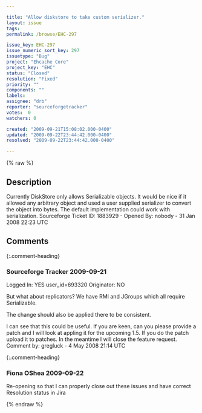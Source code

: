 ```yaml
---

title: "Allow diskstore to take custom serializer."
layout: issue
tags: 
permalink: /browse/EHC-297

issue_key: EHC-297
issue_numeric_sort_key: 297
issuetype: "Bug"
project: "Ehcache Core"
project_key: "EHC"
status: "Closed"
resolution: "Fixed"
priority: ""
components: ""
labels: 
assignee: "drb"
reporter: "sourceforgetracker"
votes:  0
watchers: 0

created: "2009-09-21T15:08:02.000-0400"
updated: "2009-09-22T23:44:42.000-0400"
resolved: "2009-09-22T23:44:42.000-0400"

---
```




{% raw %}



## Description

<div markdown="1" class="description">

Currently DiskStore only allows Serializable objects. It would be nice if it allowed any arbitrary object and used a user supplied serializer to convert the object into bytes. The default implementation could work with serialization.
Sourceforge Ticket ID: 1883929 - Opened By: nobody - 31 Jan 2008 22:23 UTC

</div>

## Comments


{:.comment-heading}
### **Sourceforge Tracker** <span class="date">2009-09-21</span>

<div markdown="1" class="comment">

Logged In: YES 
user\_id=693320
Originator: NO

But what about replicators? We have RMI and JGroups which all require Serializable.

The change should also be applied there to be consistent.

I can see that this could be useful. If you are keen, can you please provide a patch and I will look at appling it for the upcoming 1.5. If you do the patch upload it to patches. In the meantime I will close the feature request.
Comment by: gregluck - 4 May 2008 21:14 UTC

</div>


{:.comment-heading}
### **Fiona OShea** <span class="date">2009-09-22</span>

<div markdown="1" class="comment">

Re-opening so that I can properly close out these issues and have correct Resolution status in Jira

</div>



{% endraw %}
